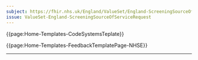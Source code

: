 ```yaml
---
subject: https://fhir.nhs.uk/England/ValueSet/England-ScreeningSourceOfServiceRequest
issue: ValueSet-England-ScreeningSourceOfServiceRequest
---
```


{{page:Home-Templates-CodeSystemsTeplate}}

<div id="Feedback" class="tabcontent">
{{page:Home-Templates-FeedbackTemplatePage-NHSE}}
</div>

---